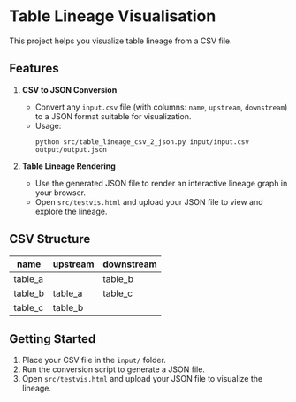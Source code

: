 # Table Lineage Visualisation

This project helps you visualize table lineage from a CSV file.

## Features

1. **CSV to JSON Conversion**
   - Convert any `input.csv` file (with columns: `name`, `upstream`, `downstream`) to a JSON format suitable for visualization.
   - Usage:
     ```
     python src/table_lineage_csv_2_json.py input/input.csv output/output.json
     ```

2. **Table Lineage Rendering**
   - Use the generated JSON file to render an interactive lineage graph in your browser.
   - Open `src/testvis.html` and upload your JSON file to view and explore the lineage.

## CSV Structure

| name      | upstream      | downstream    |
|-----------|--------------|--------------|
| table_a   |              | table_b      |
| table_b   | table_a      | table_c      |
| table_c   | table_b      |              |

## Getting Started

1. Place your CSV file in the `input/` folder.
2. Run the conversion script to generate a JSON file.
3. Open `src/testvis.html` and upload your JSON file to visualize the lineage.
